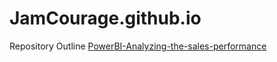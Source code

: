 # JamCourage.github.io
 Repository Outline
[PowerBI-Analyzing-the-sales-performance](PowerBI-Analyzing-the-sales-performance)
